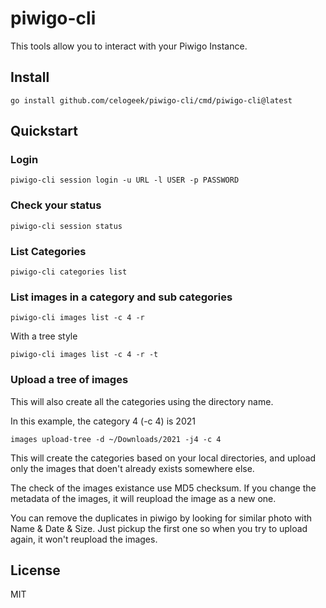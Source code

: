 # piwigo-cli

This tools allow you to interact with your Piwigo Instance.

## Install

```
go install github.com/celogeek/piwigo-cli/cmd/piwigo-cli@latest
```

## Quickstart

### Login

```
piwigo-cli session login -u URL -l USER -p PASSWORD
```

### Check your status

```
piwigo-cli session status
```

### List Categories

```
piwigo-cli categories list
```

### List images in a category and sub categories

```
piwigo-cli images list -c 4 -r
```

With a tree style

```
piwigo-cli images list -c 4 -r -t
```

### Upload a tree of images

This will also create all the categories using the directory name.

In this example, the category 4 (-c 4) is 2021
```
images upload-tree -d ~/Downloads/2021 -j4 -c 4
```

This will create the categories based on your local directories, and upload only the images that doen't already exists somewhere else.

The check of the images existance use MD5 checksum. If you change the metadata of the images, it will reupload the image as a new one.

You can remove the duplicates in piwigo by looking for similar photo with Name & Date & Size. Just pickup the first one so when you try to upload again, it won't reupload the images.

## License

MIT